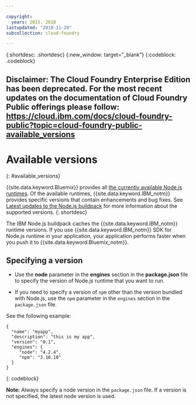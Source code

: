 ```yaml
---

copyright:
  years: 2015, 2018
lastupdated: "2018-11-20"
subcollection: cloud-foundry

---
```


{:shortdesc: .shortdesc}
{:new_window: target="_blank"}
{:codeblock: .codeblock}

## Disclaimer: The Cloud Foundry Enterprise Edition has been deprecated. For the most recent updates on the documentation of Cloud Foundry Public offerings please follow: https://cloud.ibm.com/docs/cloud-foundry-public?topic=cloud-foundry-public-available_versions

# Available versions
{: #available_versions}

{{site.data.keyword.Bluemix}} provides all [the currently available Node.js runtimes](http://nodejs.org/dist/). Of the available runtimes, {{site.data.keyword.IBM_notm}} provides specific versions that contain enhancements and bug fixes. See [Latest updates to the Node.js buildpack](/docs/cloud-foundry?topic=cloud-foundry-nodejs-latest_updates) for more information about the supported versions.
{: shortdesc}

The IBM Node.js buildpack caches the {{site.data.keyword.IBM_notm}} runtime versions. If you use {{site.data.keyword.IBM_notm}} SDK for Node.js runtime in your application, your application performs faster when you push it to {{site.data.keyword.Bluemix_notm}}.

## Specifying a version

* Use the **node** parameter in the **engines** section in the **package.json** file to specify the version of Node.js runtime that you want to run.

* If you need to specify a version of `npm` other than the version bundled with Node.js, use the `npm` parameter in the `engines` section in the `package.json` file.  

See the following example:

```
{
  "name": "myapp",
  "description": "this is my app",
  "version": "0.1",
  "engines": {
     "node": "4.2.4",
     "npm": "3.10.10"
  }
}
```
{: codeblock}

**Note:** Always specify a node version in the `package.json` file. If a version is not specified, the latest node version is used.

